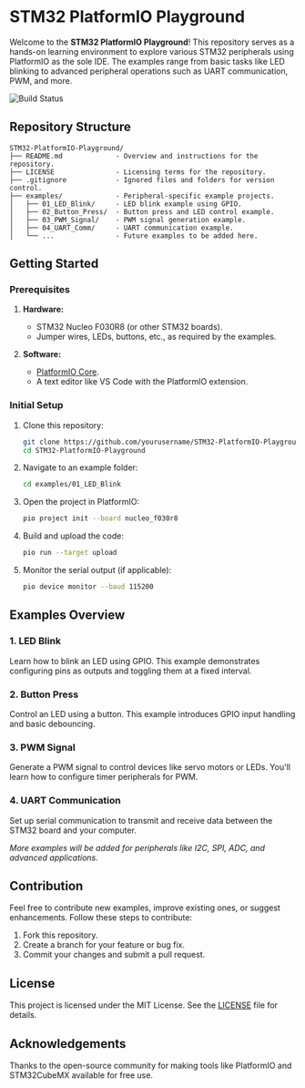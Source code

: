 # STM32 PlatformIO Playground

Welcome to the **STM32 PlatformIO Playground**! This repository serves as a hands-on learning environment to explore various STM32 peripherals using PlatformIO as the sole IDE. The examples range from basic tasks like LED blinking to advanced peripheral operations such as UART communication, PWM, and more.

![Build Status](https://github.com/kiranjojare/STM32-PlatformIO-Playground/actions/workflows/build.yml/badge.svg)

## Repository Structure

```plaintext
STM32-PlatformIO-Playground/
├── README.md             - Overview and instructions for the repository.
├── LICENSE               - Licensing terms for the repository.
├── .gitignore            - Ignored files and folders for version control.
├── examples/             - Peripheral-specific example projects.
│   ├── 01_LED_Blink/     - LED blink example using GPIO.
│   ├── 02_Button_Press/  - Button press and LED control example.
│   ├── 03_PWM_Signal/    - PWM signal generation example.
│   ├── 04_UART_Comm/     - UART communication example.
│   └── ...               - Future examples to be added here.
```

## Getting Started

### Prerequisites
1. **Hardware:**
   - STM32 Nucleo F030R8 (or other STM32 boards).
   - Jumper wires, LEDs, buttons, etc., as required by the examples.

2. **Software:**
   - [PlatformIO Core](https://platformio.org/install).
   - A text editor like VS Code with the PlatformIO extension.

### Initial Setup
1. Clone this repository:
   ```bash
   git clone https://github.com/yourusername/STM32-PlatformIO-Playground.git
   cd STM32-PlatformIO-Playground
   ```

2. Navigate to an example folder:
   ```bash
   cd examples/01_LED_Blink
   ```

3. Open the project in PlatformIO:
   ```bash
   pio project init --board nucleo_f030r8
   ```

4. Build and upload the code:
   ```bash
   pio run --target upload
   ```

5. Monitor the serial output (if applicable):
   ```bash
   pio device monitor --baud 115200
   ```

## Examples Overview

### 1. LED Blink
Learn how to blink an LED using GPIO. This example demonstrates configuring pins as outputs and toggling them at a fixed interval.

### 2. Button Press
Control an LED using a button. This example introduces GPIO input handling and basic debouncing.

### 3. PWM Signal
Generate a PWM signal to control devices like servo motors or LEDs. You'll learn how to configure timer peripherals for PWM.

### 4. UART Communication
Set up serial communication to transmit and receive data between the STM32 board and your computer.

*More examples will be added for peripherals like I2C, SPI, ADC, and advanced applications.*

## Contribution
Feel free to contribute new examples, improve existing ones, or suggest enhancements. Follow these steps to contribute:
1. Fork this repository.
2. Create a branch for your feature or bug fix.
3. Commit your changes and submit a pull request.

## License
This project is licensed under the MIT License. See the [LICENSE](LICENSE) file for details.

## Acknowledgements
Thanks to the open-source community for making tools like PlatformIO and STM32CubeMX available for free use.

